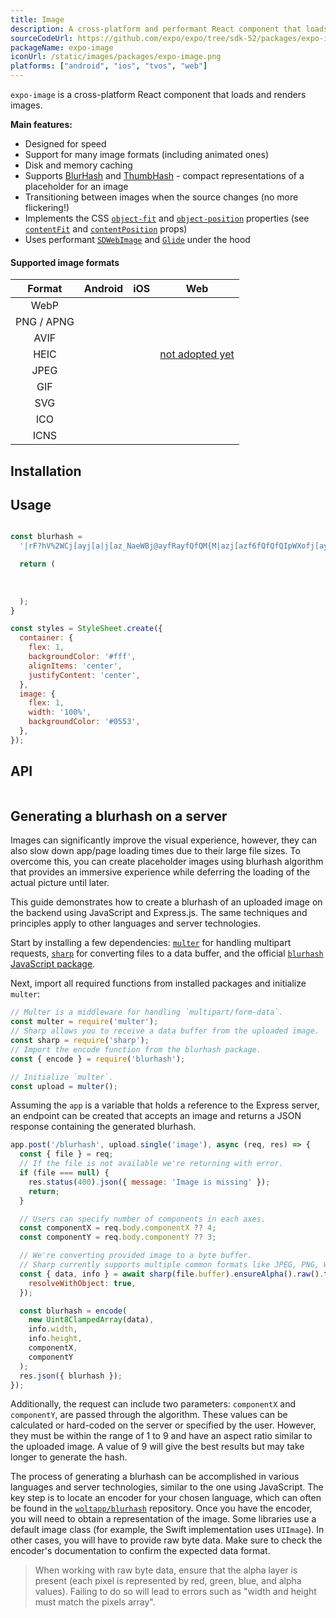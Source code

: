 ```yaml
---
title: Image
description: A cross-platform and performant React component that loads and renders images.
sourceCodeUrl: https://github.com/expo/expo/tree/sdk-52/packages/expo-image
packageName: expo-image
iconUrl: /static/images/packages/expo-image.png
platforms: ["android", "ios", "tvos", "web"]
---
```


`expo-image` is a cross-platform React component that loads and renders images.

**Main features:**

- Designed for speed
- Support for many image formats (including animated ones)
- Disk and memory caching
- Supports [BlurHash](https://blurha.sh) and [ThumbHash](https://evanw.github.io/thumbhash/) - compact representations of a placeholder for an image
- Transitioning between images when the source changes (no more flickering!)
- Implements the CSS [`object-fit`](https://developer.mozilla.org/en-US/docs/Web/CSS/object-fit) and [`object-position`](https://developer.mozilla.org/en-US/docs/Web/CSS/object-position) properties (see [`contentFit`](#contentfit) and [`contentPosition`](#contentposition) props)
- Uses performant [`SDWebImage`](https://github.com/SDWebImage/SDWebImage) and [`Glide`](https://github.com/bumptech/glide) under the hood

#### Supported image formats

|   Format   |   Android   |     iOS     |                          Web                           |
| :--------: | :---------: | :---------: | :----------------------------------------------------: |
|    WebP    |  |  |                                             |
| PNG / APNG |  |  |                                             |
|    AVIF    |  |  |                                             |
|    HEIC    |  |  |  [not adopted yet](https://caniuse.com/heif) |
|    JPEG    |  |  |                                             |
|    GIF     |  |  |                                             |
|    SVG     |  |  |                                             |
|    ICO     |  |  |                                             |
|    ICNS    |   |  |                                              |

## Installation

## Usage

```jsx

const blurhash =
  '|rF?hV%2WCj[ayj[a|j[az_NaeWBj@ayfRayfQfQM{M|azj[azf6fQfQfQIpWXofj[ayj[j[fQayWCoeoeaya}j[ayfQa{oLj?j[WVj[ayayj[fQoff7azayj[ayj[j[ayofayayayj[fQj[ayayj[ayfjj[j[ayjuayj[';

  return (
    
      
    
  );
}

const styles = StyleSheet.create({
  container: {
    flex: 1,
    backgroundColor: '#fff',
    alignItems: 'center',
    justifyContent: 'center',
  },
  image: {
    flex: 1,
    width: '100%',
    backgroundColor: '#0553',
  },
});
```

## API

```js

```

## Generating a blurhash on a server

Images can significantly improve the visual experience, however, they can also slow down app/page loading times due to their large file sizes. To overcome this, you can create placeholder images using blurhash algorithm that provides an immersive experience while deferring the loading of the actual picture until later.

This guide demonstrates how to create a blurhash of an uploaded image on the backend using JavaScript and Express.js. The same techniques and principles apply to other languages and server technologies.

Start by installing a few dependencies: [`multer`](https://github.com/expressjs/multer) for handling multipart requests, [`sharp`](https://github.com/lovell/sharp) for converting files to a data buffer, and the official [`blurhash` JavaScript package](https://github.com/woltapp/blurhash/tree/master/TypeScript).

Next, import all required functions from installed packages and initialize `multer`:

```js
// Multer is a middleware for handling `multipart/form-data`.
const multer = require('multer');
// Sharp allows you to receive a data buffer from the uploaded image.
const sharp = require('sharp');
// Import the encode function from the blurhash package.
const { encode } = require('blurhash');

// Initialize `multer`.
const upload = multer();
```

Assuming the `app` is a variable that holds a reference to the Express server, an endpoint can be created that accepts an image and returns a JSON response containing the generated blurhash.

```js
app.post('/blurhash', upload.single('image'), async (req, res) => {
  const { file } = req;
  // If the file is not available we're returning with error.
  if (file === null) {
    res.status(400).json({ message: 'Image is missing' });
    return;
  }

  // Users can specify number of components in each axes.
  const componentX = req.body.componentX ?? 4;
  const componentY = req.body.componentY ?? 3;

  // We're converting provided image to a byte buffer.
  // Sharp currently supports multiple common formats like JPEG, PNG, WebP, GIF, and AVIF.
  const { data, info } = await sharp(file.buffer).ensureAlpha().raw().toBuffer({
    resolveWithObject: true,
  });

  const blurhash = encode(
    new Uint8ClampedArray(data),
    info.width,
    info.height,
    componentX,
    componentY
  );
  res.json({ blurhash });
});
```

Additionally, the request can include two parameters: `componentX` and `componentY`, are passed through the algorithm. These values can be calculated or hard-coded on the server or specified by the user. However, they must be within the range of 1 to 9 and have an aspect ratio similar to the uploaded image. A value of 9 will give the best results but may take longer to generate the hash.

The process of generating a blurhash can be accomplished in various languages and server technologies, similar to the one using JavaScript. The key step is to locate an encoder for your chosen language, which can often be found in the [`woltapp/blurhash`](https://github.com/woltapp/blurhash#implementations) repository. Once you have the encoder, you will need to obtain a representation of the image. Some libraries use a default image class (for example, the Swift implementation uses `UIImage`). In other cases, you will have to provide raw byte data. Make sure to check the encoder's documentation to confirm the expected data format.

> When working with raw byte data, ensure that the alpha layer is present (each pixel is represented by red, green, blue, and alpha values). Failing to do so will lead to errors such as "width and height must match the pixels array".